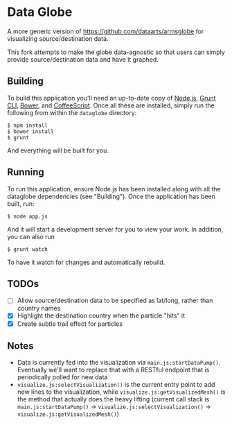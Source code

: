 # Data Globe
A more generic version of https://github.com/dataarts/armsglobe for visualizing source/destination data.

This fork attempts to make the globe data-agnostic so that users can simply provide source/destination data and have it graphed.

## Building

To build this application you'll need an up-to-date copy of [Node.js](http://nodejs.org/), [Grunt CLI](http://gruntjs.com/), [Bower](http://bower.io/), and [CoffeeScript](http://coffeescript.org/). Once all these are installed, simply run the following from within the `dataglobe` directory:

```
$ npm install
$ bower install
$ grunt
```
And everything will be built for you.

## Running

To run this application, ensure Node.js has been installed along with all the dataglobe dependencies (see "Building"). Once the application has been built, run:

```
$ node app.js
```
And it will start a development server for you to view your work. In addition, you can also run

```
$ grunt watch
```
To have it watch for changes and automatically rebuild.

## TODOs

* [ ] Allow source/destination data to be specified as lat/long, rather than country names
* [x] Highlight the destination country when the particle "hits" it
* [x] Create subtle trail effect for particles

## Notes

* Data is currently fed into the visualization via `main.js:startDataPump()`. Eventually we'll want to replace that with a RESTful endpoint that is periodically polled for new data
* `visualize.js:selectVisualization()` is the current entry point to add new lines to the visualization, while `visualize.js:getVisualizedMesh()` is the method that actually does the heavy lifting (current call stack is `main.js:startDataPump()` -> `visualize.js:selectVisualization()` -> `visualize.js:getVisualizedMesh()`)
